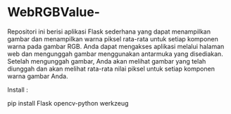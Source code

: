 # WebRGBValue-
Repositori ini berisi aplikasi Flask sederhana yang dapat menampilkan gambar dan menampilkan warna piksel rata-rata untuk setiap komponen warna pada gambar RGB. Anda dapat mengakses aplikasi melalui halaman web dan mengunggah gambar menggunakan antarmuka yang disediakan. Setelah mengunggah gambar, Anda akan melihat gambar yang telah diunggah dan akan melihat rata-rata nilai piksel untuk setiap komponen warna gambar Anda.

Install :

pip install Flask opencv-python werkzeug
